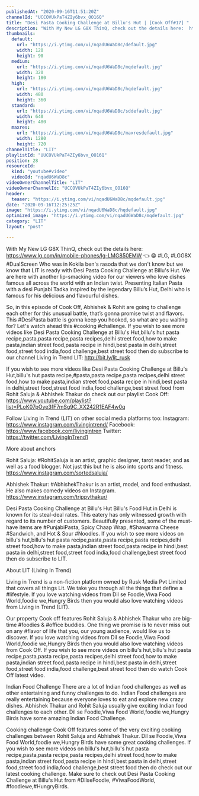 ```yaml
---
publishedAt: "2020-09-16T11:51:20Z"
channelId: "UCCOVUkPaT4ZIy6bvx_OO16Q"
title: "Desi Pasta Cooking Challenge at Billu's Hut | [Cook Off#17] ​"
description: "With My New LG G8X ThinQ, check out the details here:  https://www.lg.com/in/mobile-phones/lg-LMG850EMW 👈  😁 \n#LG, #LGG8X #DualScreen \nWho was in Kokila ben's rasoda that we don't know but we know that LIT is ready with Desi Pasta Cooking Challenge at Billu's Hut. We are here with another lip-smacking video for our viewers who love dishes famous all across the world with an Indian twist. Presenting Italian Pasta with a desi Punjabi Tadka inspired by the legendary Billu’s Hut, Delhi who is famous for his delicious and flavourful dishes. \n\nSo, in this episode of Cook Off, Abhishek & Rohit are going to challenge each other for this unusual battle, that’s gonna promise twist and flavors. This #DesiPasta battle is gonna keep you hooked, so what are you waiting for? Let's watch ahead this #cooking #challenge. If you wish to see more videos like Desi Pasta Cooking Challenge at Billu's Hut,billu's hut pasta recipe,pasta,pasta recipe,pasta recipes,delhi street food,how to make pasta,indian street food,pasta recipe in hindi,best pasta in delhi,street food,street food india,food challenge,best street food then do subscribe to our channel Living in Trend LIT: http://bit.ly/lit_rusk\n\nIf you wish to see more videos like Desi Pasta Cooking Challenge at Billu's Hut,billu's hut pasta recipe,#pasta,pasta recipe,pasta recipes,delhi street food,how to make pasta,indian street food,pasta recipe in hindi,best pasta in delhi,street food,street food india,food challenge,best street food  from Rohit Saluja & Abhishek Thakur do check out our playlist Cook Off:  https://www.youtube.com/playlist?list=PLoK07pOye3fF7mSg9C_XX242R1EAF4w0q\n\nFollow Living in Trend (LIT) on other social media platforms too:\nInstagram: https://www.instagram.com/livingintrend/\nFacebook: https://www.facebook.com/livingintren\nTwitter: https://twitter.com/LivingInTrend1\n\nMore about anchors\n\nRohit Saluja: #RohitSaluja is an artist, graphic designer, tarot reader, and as well as a food blogger. Not just this but he is also into sports and fitness. https://www.instagram.com/sortedsaluja/\n\nAbhishek Thakur: #AbhishekThakur is an artist, model, and food enthusiast. He also makes comedy videos on Instagram. https://www.instagram.com/trippythakur/\n\nDesi Pasta Cooking Challenge at Billu's Hut\nBillu's Food Hut in Delhi is known for its steal-deal rates. This eatery has only witnessed growth with regard to its number of customers. Beautifully presented, some of the must-have items are #PunjabiPasta, Spicy Chaap Wrap, #Shawarma Cheese #Sandwich, and Hot & Sour #Noodles. If you wish to see more videos on billu's hut,billu's hut pasta recipe,pasta,pasta recipe,pasta recipes,delhi street food,how to make pasta,indian street food,pasta recipe in hindi,best pasta in delhi,street food,street food india,food challenge,best street food then do subscribe to LIT.\n\nAbout LIT (Living In Trend)\n\nLiving in Trend is a non-fiction platform owned by Rusk Media Pvt Limited that covers all things Lit. We take you through all the things that define a #lifestyle. If you love watching videos from Dil se Foodie,Viwa Food World,foodie we,Hungry Birds then you would also love watching videos from Living in Trend (LIT).\n\nOur property Cook off features Rohit Saluja & Abhishek Thakur who are big-time #foodies & #office buddies. One thing we promise is to never miss out on any #flavor of life that you, our young audience, would like us to discover. If you love watching videos from Dil se Foodie,Viwa Food World,foodie we,Hungry Birds then you would also love watching videos from Cook Off. If you wish to see more videos on billu's hut,billu's hut pasta recipe,pasta,pasta recipe,pasta recipes,delhi street food,how to make pasta,indian street food,pasta recipe in hindi,best pasta in delhi,street food,street food india,food challenge,best street food then do watch Cook Off latest video.\n\nIndian Food Challenge\nThere are a lot of Indian food challenges as well as other entertaining and funny challenges to do. Indian Food challenges are really entertaining because everyone loves to eat and explore new crazy dishes. Abhishek Thakur and Rohit Saluja usually give exciting Indian food challenges to each other. Dil se Foodie,Viwa Food World,foodie we,Hungry Birds have some amazing Indian Food Challenge.\n\nCooking challenge\nCook Off features some of the very exciting cooking challenges between Rohit Saluja and Abhishek Thakur. Dil se Foodie,Viwa Food World,foodie we,Hungry Birds have some great cooking challenges. If you wish to see more videos on billu's hut,billu's hut pasta recipe,pasta,pasta recipe,pasta recipes,delhi street food,how to make pasta,indian street food,pasta recipe in hindi,best pasta in delhi,street food,street food india,food challenge,best street food then do check out our latest cooking challenge. Make sure to check out Desi Pasta Cooking Challenge at Billu's Hut from #DilseFoodie, #ViwaFoodWorld, #foodiewe,#HungryBirds."
thumbnails:
  default:
    url: "https://i.ytimg.com/vi/nqadU6WaD8c/default.jpg"
    width: 120
    height: 90
  medium:
    url: "https://i.ytimg.com/vi/nqadU6WaD8c/mqdefault.jpg"
    width: 320
    height: 180
  high:
    url: "https://i.ytimg.com/vi/nqadU6WaD8c/hqdefault.jpg"
    width: 480
    height: 360
  standard:
    url: "https://i.ytimg.com/vi/nqadU6WaD8c/sddefault.jpg"
    width: 640
    height: 480
  maxres:
    url: "https://i.ytimg.com/vi/nqadU6WaD8c/maxresdefault.jpg"
    width: 1280
    height: 720
channelTitle: "LIT"
playlistId: "UUCOVUkPaT4ZIy6bvx_OO16Q"
position: 28
resourceId:
  kind: "youtube#video"
  videoId: "nqadU6WaD8c"
videoOwnerChannelTitle: "LIT"
videoOwnerChannelId: "UCCOVUkPaT4ZIy6bvx_OO16Q"
header:
  teaser: "https://i.ytimg.com/vi/nqadU6WaD8c/mqdefault.jpg"
date: "2020-09-16T12:25:25Z"
image: "https://i.ytimg.com/vi/nqadU6WaD8c/hqdefault.jpg"
optimized_image: "https://i.ytimg.com/vi/nqadU6WaD8c/mqdefault.jpg"
category: "LIT"
layout: "post"

---
```

With My New LG G8X ThinQ, check out the details here:  https://www.lg.com/in/mobile-phones/lg-LMG850EMW 👈  😁 
#LG, #LGG8X #DualScreen 
Who was in Kokila ben's rasoda that we don't know but we know that LIT is ready with Desi Pasta Cooking Challenge at Billu's Hut. We are here with another lip-smacking video for our viewers who love dishes famous all across the world with an Indian twist. Presenting Italian Pasta with a desi Punjabi Tadka inspired by the legendary Billu’s Hut, Delhi who is famous for his delicious and flavourful dishes. 

So, in this episode of Cook Off, Abhishek & Rohit are going to challenge each other for this unusual battle, that’s gonna promise twist and flavors. This #DesiPasta battle is gonna keep you hooked, so what are you waiting for? Let's watch ahead this #cooking #challenge. If you wish to see more videos like Desi Pasta Cooking Challenge at Billu's Hut,billu's hut pasta recipe,pasta,pasta recipe,pasta recipes,delhi street food,how to make pasta,indian street food,pasta recipe in hindi,best pasta in delhi,street food,street food india,food challenge,best street food then do subscribe to our channel Living in Trend LIT: http://bit.ly/lit_rusk

If you wish to see more videos like Desi Pasta Cooking Challenge at Billu's Hut,billu's hut pasta recipe,#pasta,pasta recipe,pasta recipes,delhi street food,how to make pasta,indian street food,pasta recipe in hindi,best pasta in delhi,street food,street food india,food challenge,best street food  from Rohit Saluja & Abhishek Thakur do check out our playlist Cook Off:  https://www.youtube.com/playlist?list=PLoK07pOye3fF7mSg9C_XX242R1EAF4w0q

Follow Living in Trend (LIT) on other social media platforms too:
Instagram: https://www.instagram.com/livingintrend/
Facebook: https://www.facebook.com/livingintren
Twitter: https://twitter.com/LivingInTrend1

More about anchors

Rohit Saluja: #RohitSaluja is an artist, graphic designer, tarot reader, and as well as a food blogger. Not just this but he is also into sports and fitness. https://www.instagram.com/sortedsaluja/

Abhishek Thakur: #AbhishekThakur is an artist, model, and food enthusiast. He also makes comedy videos on Instagram. https://www.instagram.com/trippythakur/

Desi Pasta Cooking Challenge at Billu's Hut
Billu's Food Hut in Delhi is known for its steal-deal rates. This eatery has only witnessed growth with regard to its number of customers. Beautifully presented, some of the must-have items are #PunjabiPasta, Spicy Chaap Wrap, #Shawarma Cheese #Sandwich, and Hot & Sour #Noodles. If you wish to see more videos on billu's hut,billu's hut pasta recipe,pasta,pasta recipe,pasta recipes,delhi street food,how to make pasta,indian street food,pasta recipe in hindi,best pasta in delhi,street food,street food india,food challenge,best street food then do subscribe to LIT.

About LIT (Living In Trend)

Living in Trend is a non-fiction platform owned by Rusk Media Pvt Limited that covers all things Lit. We take you through all the things that define a #lifestyle. If you love watching videos from Dil se Foodie,Viwa Food World,foodie we,Hungry Birds then you would also love watching videos from Living in Trend (LIT).

Our property Cook off features Rohit Saluja & Abhishek Thakur who are big-time #foodies & #office buddies. One thing we promise is to never miss out on any #flavor of life that you, our young audience, would like us to discover. If you love watching videos from Dil se Foodie,Viwa Food World,foodie we,Hungry Birds then you would also love watching videos from Cook Off. If you wish to see more videos on billu's hut,billu's hut pasta recipe,pasta,pasta recipe,pasta recipes,delhi street food,how to make pasta,indian street food,pasta recipe in hindi,best pasta in delhi,street food,street food india,food challenge,best street food then do watch Cook Off latest video.

Indian Food Challenge
There are a lot of Indian food challenges as well as other entertaining and funny challenges to do. Indian Food challenges are really entertaining because everyone loves to eat and explore new crazy dishes. Abhishek Thakur and Rohit Saluja usually give exciting Indian food challenges to each other. Dil se Foodie,Viwa Food World,foodie we,Hungry Birds have some amazing Indian Food Challenge.

Cooking challenge
Cook Off features some of the very exciting cooking challenges between Rohit Saluja and Abhishek Thakur. Dil se Foodie,Viwa Food World,foodie we,Hungry Birds have some great cooking challenges. If you wish to see more videos on billu's hut,billu's hut pasta recipe,pasta,pasta recipe,pasta recipes,delhi street food,how to make pasta,indian street food,pasta recipe in hindi,best pasta in delhi,street food,street food india,food challenge,best street food then do check out our latest cooking challenge. Make sure to check out Desi Pasta Cooking Challenge at Billu's Hut from #DilseFoodie, #ViwaFoodWorld, #foodiewe,#HungryBirds.